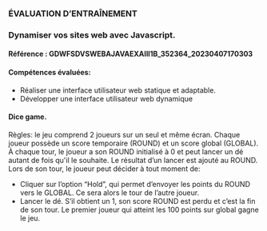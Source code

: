 ### ÉVALUATION D’ENTRAÎNEMENT
### Dynamiser vos sites web avec Javascript.
#### Référence : GDWFSDVSWEBAJAVAEXAIII1B_352364_20230407170303
#### Compétences évaluées: 
- Réaliser une interface utilisateur web statique et adaptable.
- Développer une interface utilisateur web dynamique
#### Dice game.
Règles: le jeu comprend 2 joueurs sur un seul et même écran.
Chaque joueur possède un score temporaire (ROUND) et un score global (GLOBAL).
À chaque tour, le joueur a son ROUND initialisé à 0 et peut lancer un dé autant de fois qu'il le souhaite. Le
résultat d’un lancer est ajouté au ROUND.
Lors de son tour, le joueur peut décider à tout moment de:
- Cliquer sur l’option “Hold”, qui permet d’envoyer les points du ROUND vers le GLOBAL. Ce sera alors le
tour de l’autre joueur.
- Lancer le dé. S’il obtient un 1, son score ROUND est perdu et c’est la fin de son tour.
Le premier joueur qui atteint les 100 points sur global gagne le jeu.
